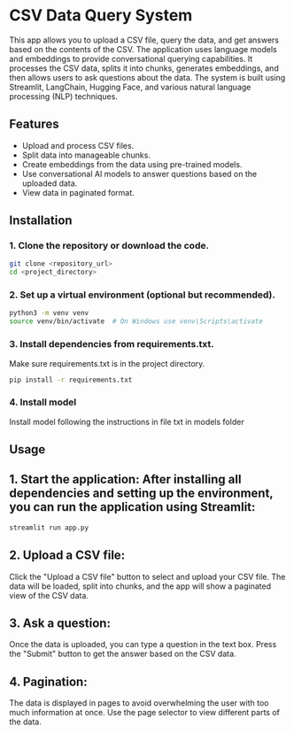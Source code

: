 # CSV Data Query System

This app allows you to upload a CSV file, query the data, and get answers based on the contents of the CSV. The application uses language models and embeddings to provide conversational querying capabilities. It processes the CSV data, splits it into chunks, generates embeddings, and then allows users to ask questions about the data. The system is built using Streamlit, LangChain, Hugging Face, and various natural language processing (NLP) techniques.

## Features
- Upload and process CSV files.
- Split data into manageable chunks.
- Create embeddings from the data using pre-trained models.
- Use conversational AI models to answer questions based on the uploaded data.
- View data in paginated format.

## Installation

### 1. Clone the repository or download the code.
```bash
git clone <repository_url>
cd <project_directory>
```
### 2. Set up a virtual environment (optional but recommended).
```bash
python3 -m venv venv
source venv/bin/activate  # On Windows use venv\Scripts\activate
```
### 3. Install dependencies from requirements.txt.
Make sure requirements.txt is in the project directory.
```bash
pip install -r requirements.txt
```
### 4. Install model 
Install model following the instructions in file txt in models folder
## Usage
## 1. Start the application: After installing all dependencies and setting up the environment, you can run the application using Streamlit:

```bash
streamlit run app.py
```
## 2. Upload a CSV file:
Click the "Upload a CSV file" button to select and upload your CSV file.
The data will be loaded, split into chunks, and the app will show a paginated view of the CSV data.
## 3. Ask a question:
Once the data is uploaded, you can type a question in the text box.
Press the "Submit" button to get the answer based on the CSV data.
## 4. Pagination:
The data is displayed in pages to avoid overwhelming the user with too much information at once. Use the page selector to view different parts of the data.
